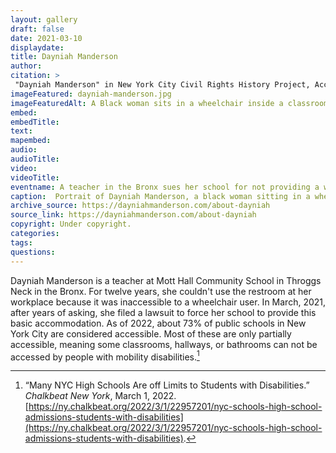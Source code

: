 ```yaml
--- 
layout: gallery
draft: false
date: 2021-03-10
displaydate: 
title: Dayniah Manderson
author: 
citation: >
 "Dayniah Manderson" in New York City Civil Rights History Project, Accessed: [Month Day, Year], https://nyccivilrightshistory.org/gallery/daniyah-manderson."
imageFeatured: dayniah-manderson.jpg
imageFeaturedAlt: A Black woman sits in a wheelchair inside a classroom
embed: 
embedTitle: 
text: 
mapembed: 
audio: 
audioTitle: 
video: 
videoTitle: 
eventname: A teacher in the Bronx sues her school for not providing a wheelchair accessible bathroom after years of requests. 
caption:  Portrait of Dayniah Manderson, a black woman sitting in a wheelchair in a classroom. 
archive_source: https://dayniahmanderson.com/about-dayniah
source_link: https://dayniahmanderson.com/about-dayniah
copyright: Under copyright.
categories: 
tags: 
questions: 
--- 
```


Dayniah Manderson is a teacher at Mott Hall Community School in Throggs Neck in the Bronx. For twelve years, she couldn't use the restroom at her workplace because it was inaccessible to a wheelchair user. In March, 2021, after years of asking, she filed a lawsuit to force her school to provide this basic accommodation. As of 2022, about 73% of public schools in New York City are considered accessible. Most of these are only partially accessible, meaning some classrooms, hallways, or bathrooms can not be accessed by people with mobility disabilities.[^1]

[^1]: “Many NYC High Schools Are off Limits to Students with Disabilities.” *Chalkbeat New York*, March 1, 2022. [https://ny.chalkbeat.org/2022/3/1/22957201/nyc-schools-high-school-admissions-students-with-disabilities](https://ny.chalkbeat.org/2022/3/1/22957201/nyc-schools-high-school-admissions-students-with-disabilities).
